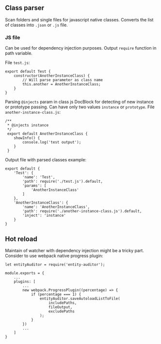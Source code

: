 ## Class parser
Scan folders and single files for javascript native classes. Converts the list of classes into `.json` or `.js` file.

### JS file
Can be used for dependency injection purposes. Output `require` function in path variable.

File `test.js`:
```
export default Test {
    constructor(AnotherInstanceClass) {
        // Will parse parameter as class name
        this.another = AnotherInstanceClass;
    }
}
```

Parsing `@injects` param in class js DocBlock for detecting of new instance or prototype passing. Can have only two values `instance` or `prototype`.
File `another-instance-class.js`:
```
/**
 * @injects instance
 */
 export default AnotherInstanceClass {
    showInfo() {
        console.log('test output');
    }
 }
```
Output file with parsed classes example:
```
export default {
    'Test': {
        'name': 'Test',
        'path': require('./test.js').default,
        'params': [
            'AnotherInstanceClass'
        ]
    },
    'AnotherInstanceClass': {
        'name': 'AnotherInstanceClass',
        'path': require('./another-instance-class.js').default,
        'inject': 'instance'
    }
}
```

## Hot reload

Maintain of watcher with dependency injection might be a tricky part. Consider to use webpack native progress plugin:

```
let entityAuditor = require('entity-auditor');

module.exports = {
    ...
    plugins: [
        ...
        new webpack.ProgressPlugin((percentage) => {
            if (percentage === 1) {
                entityAuditor.saveAutoloadListToFile(
                    includePaths, 
                    fileOutput, 
                    excludePaths
                );
            }
        })
        ...
    ]
}
```